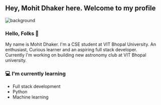 ## Hey, Mohit Dhaker here. Welcome to my profile

![background](https://user-images.githubusercontent.com/88617780/149494318-fe714a9f-6950-476a-a138-182a9a849bc5.jpg)

### Hello, Folks 👋

My name is Mohit Dhaker. I'm a CSE student at VIT Bhopal University. An enthusiast, Curious learner and an aspiring full stack developer.  
Currently I'm working on building new astronomy club at VIT Bhopal university. 

### 💻 I'm currently learning
- Full stack development 
- Python 
- Machine learning
